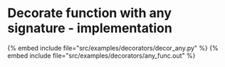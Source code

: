 # Decorate function with any signature - implementation

{% embed include file="src/examples/decorators/decor_any.py" %}
{% embed include file="src/examples/decorators/any_func.out" %}


